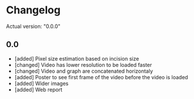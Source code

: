 # Changelog

Actual version: "0.0.0"




## 0.0

* [added] Pixel size estimation based on incision size
* [changed] Video has lower resolution to be loaded faster
* [changed] Video and graph are concatenated horizontaly
* [added] Poster to see first frame of the video before the video is loaded
* [added] Wider images
* [added] Web report